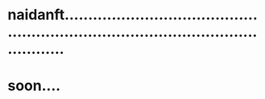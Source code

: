 # naidanft..........................................................................................................
# soon....
